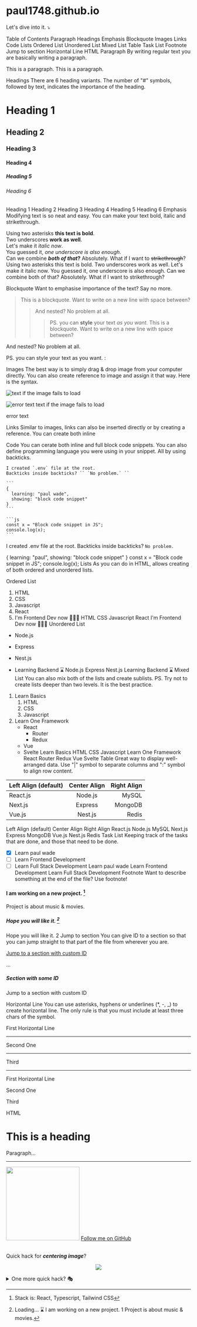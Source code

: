 # paul1748.github.io

Let's dive into it. ⤵️

Table of Contents
Paragraph
Headings
Emphasis
Blockquote
Images
Links
Code
Lists
Ordered List
Unordered List
Mixed List
Table
Task List
Footnote
Jump to section
Horizontal Line
HTML
Paragraph
By writing regular text you are basically writing a paragraph.

This is a paragraph.
This is a paragraph.

Headings
There are 6 heading variants. The number of "#" symbols, followed by text, indicates the importance of the heading.

# Heading 1
## Heading 2
### Heading 3
#### Heading 4
##### Heading 5
###### Heading 6
Heading 1
Heading 2
Heading 3
Heading 4
Heading 5
Heading 6
Emphasis
Modifying text is so neat and easy. You can make your text bold, italic and strikethrough.

Using two asterisks **this text is bold**.  
Two underscores __work as well__.  
Let's make it *italic now*.  
You guessed it, _one underscore is also enough_.  
Can we combine **_both of that_?** Absolutely.
What if I want to ~~strikethrough~~?
Using two asterisks this text is bold.
Two underscores work as well.
Let's make it italic now.
You guessed it, one underscore is also enough.
Can we combine both of that? Absolutely.
What if I want to strikethrough?

Blockquote
Want to emphasise importance of the text? Say no more.

> This is a blockquote.
> Want to write on a new line with space between?
>
> > And nested? No problem at all.
> >
> > > PS. you can **style** your text _as you want_.
This is a blockquote. Want to write on a new line with space between?

And nested? No problem at all.

PS. you can style your text as you want. :

Images
The best way is to simply drag & drop image from your computer directly. You can also create reference to image and assign it that way.
Here is the syntax.

![text if the image fails to load](auto-generated-path-to-file-when-you-upload-image "Text displayed on hover")

[logo]: auto-generated-path-to-file-when-you-upload-image "Hover me"
![error text][logo]
text if the image fails to load

error text

Links
Similar to images, links can also be inserted directly or by creating a reference. You can create both inline 



Code
You can cerate both inline and full block code snippets. You can also define programming language you were using in your snippet. All by using backticks.

    I created `.env` file at the root.
    Backticks inside backticks? `` `No problem.` ``

    ```
    {
      learning: "paul wade",
      showing: "block code snippet"
    }
    ```

    ```js
    const x = "Block code snippet in JS";
    console.log(x);
    ```
I created .env file at the root. Backticks inside backticks? `No problem.`

{
  learning: "paul",
  showing: "block code snippet"
}
const x = "Block code snippet in JS";
console.log(x);
Lists
As you can do in HTML, allows creating of both ordered and unordered lists.

Ordered List
1. HTML
2. CSS
3. Javascript
4. React
7. I'm Frontend Dev now 👨🏼‍🎨
HTML
CSS
Javascript
React
I'm Frontend Dev now 👨🏼‍🎨
Unordered List
- Node.js
+ Express
* Nest.js
- Learning Backend ⌛️
Node.js
Express
Nest.js
Learning Backend ⌛️
Mixed List
You can also mix both of the lists and create sublists.
PS. Try not to create lists deeper than two levels. It is the best practice.

1. Learn Basics
   1. HTML
   2. CSS
   7. Javascript
2. Learn One Framework
   - React 
     - Router
     - Redux
   * Vue
   + Svelte
Learn Basics
HTML
CSS
Javascript
Learn One Framework
React
Router
Redux
Vue
Svelte
Table
Great way to display well-arranged data. Use "|" symbol to separate columns and ":" symbol to align row content.

| Left Align (default) | Center Align | Right Align |
| :------------------- | :----------: | ----------: |
| React.js             | Node.js      | MySQL       |
| Next.js              | Express      | MongoDB     |
| Vue.js               | Nest.js      | Redis       |
Left Align (default)	Center Align	Right Align
React.js	Node.js	MySQL
Next.js	Express	MongoDB
Vue.js	Nest.js	Redis
Task List
Keeping track of the tasks that are done, and those that need to be done.

- [x] Learn paul wade
- [ ] Learn Frontend Development
- [ ] Learn Full Stack Development
 Learn paul wade
 Learn Frontend Development
 Learn Full Stack Development
Footnote
Want to describe something at the end of the file? Use footnote!

#### I am working on a new project. [^1]
[^1]: Stack is: React, Typescript, Tailwind CSS  

Project is about music & movies.

##### Hope you will like it. [^see]
[^see]: Loading... ⌛️
I am working on a new project. 1
Project is about music & movies.

Hope you will like it. 2
Jump to section
You can give ID to a section so that you can jump straight to that part of the file from wherever you are.

[Jump to a section with custom ID](#some-id)

...

<a name="some-id" />

##### Section with some ID
Jump to a section with custom ID

Horizontal Line
You can use asterisks, hyphens or underlines (*, -, _) to create horizontal line.
The only rule is that you must include at least three chars of the symbol.

First Horizontal Line

***

Second One

-----

Third

_________
First Horizontal Line

Second One

Third

HTML

<h1>This is a heading</h1>
<p>Paragraph...</p>

<hr />

<img src="auto-generated-path-to-file-when-you-upload-image" width="200">
<a href="https://github.com/im-paul">Follow me on GitHub</a>

<br />
<br />

<p>Quick hack for <strong><em>centering image</em></strong>?</p>
<p align="center"><img src="auto-generated-path-to-file-when-you-upload-image" /></p>

<details>
  <summary>One more quick hack? 🎭</summary>
  
  → Easy  
  → And simple
</details>
